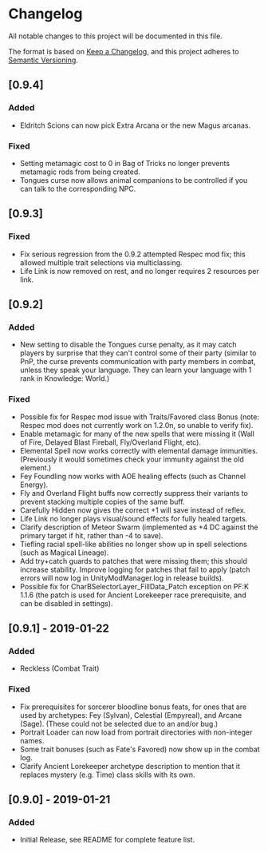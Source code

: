 # Changelog
All notable changes to this project will be documented in this file.

The format is based on [Keep a Changelog](https://keepachangelog.com/en/1.0.0/),
and this project adheres to [Semantic Versioning](https://semver.org/spec/v2.0.0.html).

## [0.9.4]

### Added
- Eldritch Scions can now pick Extra Arcana or the new Magus arcanas.

### Fixed
- Setting metamagic cost to 0 in Bag of Tricks no longer prevents metamagic rods
  from being created.
- Tongues curse now allows animal companions to be controlled if you can talk
  to the corresponding NPC.

## [0.9.3]

### Fixed
- Fix serious regression from the 0.9.2 attempted Respec mod fix; this allowed
  multiple trait selections via multiclassing.
- Life Link is now removed on rest, and no longer requires 2 resources per link.

## [0.9.2]

### Added
- New setting to disable the Tongues curse penalty, as it may catch players by
  surprise that they can't control some of their party (similar to PnP, the
  curse prevents communication with party members in combat, unless they speak
  your language. They can learn your language with 1 rank in Knowledge: World.)

### Fixed
- Possible fix for Respec mod issue with Traits/Favored class Bonus
  (note: Respec mod does not currently work on 1.2.0n, so unable to verify fix).
- Enable metamagic for many of the new spells that were missing it
  (Wall of Fire, Delayed Blast Fireball, Fly/Overland Flight, etc).
- Elemental Spell now works correctly with elemental damage immunities.
  (Previously it would sometimes check your immunity against the old element.)
- Fey Foundling now works with AOE healing effects (such as Channel Energy).
- Fly and Overland Flight buffs now correctly suppress their variants to prevent
  stacking multiple copies of the same buff.
- Carefully Hidden now gives the correct +1 will save instead of reflex.
- Life Link no longer plays visual/sound effects for fully healed targets.
- Clarify description of Meteor Swarm (implemented as +4 DC against the primary
  target if hit, rather than -4 to save).
- Tiefling racial spell-like abilities no longer show up in spell selections
  (such as Magical Lineage).
- Add try+catch guards to patches that were missing them; this should increase
  stability. Improve logging for patches that fail to apply (patch errors will
  now log in UnityModManager.log in release builds).
- Possible fix for CharBSelectorLayer_FillData_Patch exception on PF:K 1.1.6
  (the patch is used for Ancient Lorekeeper race prerequisite, and can be
  disabled in settings).

## [0.9.1] - 2019-01-22
### Added
- Reckless (Combat Trait)

### Fixed
- Fix prerequisites for sorcerer bloodline bonus feats, for ones that are used by
  archetypes: Fey (Sylvan), Celestial (Empyreal), and Arcane (Sage). (These could
  not be selected due to an and/or bug.)
- Portrait Loader can now load from portrait directories with non-integer names.
- Some trait bonuses (such as Fate's Favored) now show up in the combat log.
- Clarify Ancient Lorekeeper archetype description to mention that it replaces
  mystery (e.g. Time) class skills with its own.

## [0.9.0] - 2019-01-21
### Added
- Initial Release, see README for complete feature list.
